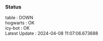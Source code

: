 ### Status


table : DOWN  
hogwarts : OK  
icy-bot : OK  
Latest Update : 2024-04-08 11:07:06.673688
